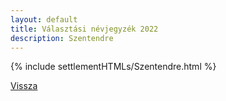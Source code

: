 ```yaml
---
layout: default
title: Választási névjegyzék 2022
description: Szentendre
---
```


{% include settlementHTMLs/Szentendre.html %}

[Vissza](./)